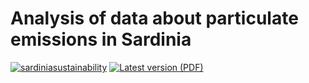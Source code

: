 # Analysis of data about particulate emissions in Sardinia

[![sardiniasustainability](https://circleci.com/gh/sardiniasustainability/air-quality.svg?style=svg)](https://app.circleci.com/pipelines/github/sardiniasustainability/air-quality)
 [![Latest version (PDF)](https://img.shields.io/badge/download-latest-blue)](https://circleci.com/api/v1.1/project/github/sardiniasustainability/air-quality/latest/artifacts/0/tmp/pdf_sardinian/notes_srd.pdf)